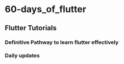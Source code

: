 # 60-days_of_flutter
## Flutter Tutorials
### Definitive Pathway to learn flutter effectively
### Daily updates 
